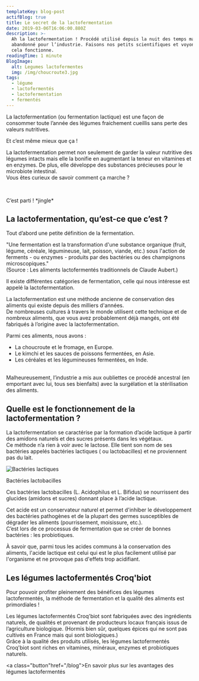 ```yaml
---
templateKey: blog-post
actifBlog: true
title: Le secret de la lactofermentation
date: 2019-03-06T16:06:00.880Z
description: >-
  Ah la lactofermentation ! Procédé utilisé depuis la nuit des temps mais
  abandonné pour l’industrie. Faisons nos petits scientifiques et voyons comme
  cela fonctionne.
readingTime: 1 minute
BlogImage:
  alt: Legumes lactofermentes
  img: /img/choucroute3.jpg
tags:
  - légume
  - lactofermentés
  - lactofermentation
  - fermentés
---
```

La lactofermentation (ou fermentation lactique) est une façon de consommer toute l’année des légumes fraichement cueillis sans perte des valeurs nutritives. <br />

Et c’est même mieux que ça ! <br />

La lactofermentation permet non seulement de garder la valeur nutritive des légumes intacts mais elle la bonifie en augmentant la teneur en vitamines et en enzymes. De plus, elle développe des substances précieuses pour le microbiote intestinal. <br />
 Vous êtes curieux de savoir comment ça marche ?<br />

<br />

C’est parti ! \*jingle\*<br />

## La lactofermentation, qu’est-ce que c’est ?

Tout d’abord une petite définition de la fermentation. <br />

"Une fermentation est la transformation d'une substance organique (fruit, légume, céréale, légumineuse, lait, poisson, viande, etc.) sous l'action de ferments - ou enzymes - produits par des bactéries ou des champignons microscopiques." <br />
 (Source : Les aliments lactofermentés traditionnels de Claude Aubert.) <br />

Il existe différentes catégories de fermentation, celle qui nous intéresse est appelé la lactofermentation. <br />

La lactofermentation est une méthode ancienne de conservation des aliments qui existe depuis des milliers d'années. <br /> 
De nombreuses cultures à travers le monde utilisent cette technique et de nombreux aliments, que vous avez probablement déjà mangés, ont été fabriqués à l’origine avec la lactofermentation. <br />

Parmi ces aliments, nous avons : 

* La choucroute et le fromage, en Europe.
* Le kimchi et les sauces de poissons fermentées, en Asie.
* Les céréales et les légumineuses fermentées, en Inde. <br />

<br /> Malheureusement, l’industrie a mis aux oubliettes ce procédé ancestral (en emportant avec lui, tous ses bienfaits) avec la surgélation et la stérilisation des aliments.

## Quelle est le fonctionnement de la lactofermentation ?

La lactofermentation se caractérise par la formation d’acide lactique à partir des amidons naturels et des sucres présents dans les végétaux. <br />
Ce méthode n’a rien à voir avec le lactose. Elle tient son nom de ses bactéries appelés bactéries lactiques ( ou lactobacilles) et ne proviennent pas du lait.<br /> 

![Bactéries lactiques ](/img/shutterstock_389522521.jpg "Bactéries lactiques ")

<p class="legende">Bactéries lactobacilles </p>

Ces bactéries lactobacilles (L. Acidophilus et L. Bifidus) se nourrissent des glucides (amidons et sucres) donnant place à l’acide lactique. <br /> 

Cet acide est un conservateur naturel et permet d'inhiber le développement des bactéries pathogènes et de la plupart des germes susceptibles de dégrader les aliments (pourrissement, moisissure, etc.). <br /> C’est lors de ce processus de fermentation que se créer de bonnes bactéries : les probiotiques. <br />

À savoir que, parmi tous les acides communs à la conservation des aliments, l'acide lactique est celui qui est le plus facilement utilisé par l'organisme et ne provoque pas d'effets trop acidifiant.

## Les légumes lactofermentés Croq'biot

Pour pouvoir profiter pleinement des bénéfices des légumes lactofermentés, la méthode de fermentation et la qualité des aliments est primordiales ! <br />

Les légumes lactofermentés Croq'biot sont fabriquées avec des ingrédients naturels, de qualités et provenant de producteurs locaux français issus de l’agriculture biologique. (Hormis bien sûr, quelques épices qui ne sont pas cultivés en France mais qui sont biologiques.)
<br />
 Grâce à la qualité des produits utilisés, les légumes lactofermentés Croq'biot sont riches en vitamines, minéraux, enzymes et probiotiques naturels. <br /> 

<a class="button"href="/blog">En savoir plus sur les avantages des légumes lactofermentés</a>
